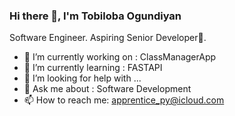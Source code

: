 ### Hi there 👋, I'm Tobiloba Ogundiyan

Software Engineer. Aspiring Senior Developer🥑.



- 🔭 I’m currently working on : ClassManagerApp
- 🌱 I’m currently learning : FASTAPI
- 🤔 I’m looking for help with ...
- 💬 Ask me about : Software Development 
- 📫 How to reach me: apprentice_py@icloud.com

